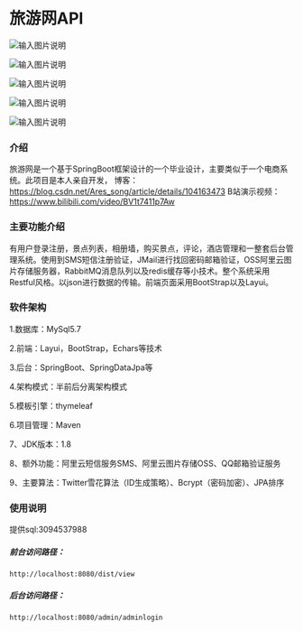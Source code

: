 # 旅游网API

![输入图片说明](https://images.gitee.com/uploads/images/2021/0426/161404_1ea34eed_1798410.png "屏幕截图.png")


![输入图片说明](https://images.gitee.com/uploads/images/2021/0426/161425_4853187d_1798410.png "屏幕截图.png")

![输入图片说明](https://images.gitee.com/uploads/images/2021/0426/161442_7169dc9b_1798410.png "屏幕截图.png")

![输入图片说明](https://images.gitee.com/uploads/images/2021/0426/161516_6ee118e1_1798410.png "屏幕截图.png")

![输入图片说明](https://images.gitee.com/uploads/images/2021/0426/161535_28b6f8c1_1798410.png "屏幕截图.png")
### 介绍
旅游网是一个基于SpringBoot框架设计的一个毕业设计，主要类似于一个电商系统。此项目是本人亲自开发，
博客：https://blog.csdn.net/Ares_song/article/details/104163473
B站演示视频：https://www.bilibili.com/video/BV1t7411p7Aw


### **主要功能介绍**

有用户登录注册，景点列表，相册墙，购买景点，评论，酒店管理和一整套后台管理系统。使用到SMS短信注册验证，JMail进行找回密码邮箱验证，OSS阿里云图片存储服务器，RabbitMQ消息队列以及redis缓存等小技术。整个系统采用Restful风格。以json进行数据的传输。前端页面采用BootStrap以及Layui。

### 软件架构

1.数据库：MySql5.7

2.前端：Layui，BootStrap，Echars等技术

3.后台：SpringBoot、SpringDataJpa等

4.架构模式：半前后分离架构模式

5.模板引擎：thymeleaf

6.项目管理：Maven

7、JDK版本：1.8

8、额外功能：阿里云短信服务SMS、阿里云图片存储OSS、QQ邮箱验证服务

9、主要算法：Twitter雪花算法（ID生成策略）、Bcrypt（密码加密）、JPA排序

### 使用说明

提供sql:3094537988

##### **前台访问路径：**

```
http://localhost:8080/dist/view
```

##### **后台访问路径：**

```
http://localhost:8080/admin/adminlogin
```





